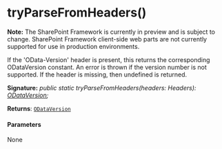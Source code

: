 # tryParseFromHeaders()
**Note:** The SharePoint Framework is currently in preview and is subject to change. SharePoint Framework client-side web parts are not currently supported for use in production environments.



If the 'OData-Version' header is present, this returns the corresponding ODataVersion constant. An error is thrown if the version number is not supported. If the header is missing, then undefined is returned.

**Signature:** _public static tryParseFromHeaders(headers: Headers): [ODataVersion](../sp-http/class/odataversion.md);_

**Returns**: [`ODataVersion`](../sp-http/class/odataversion.md)





#### Parameters
None


